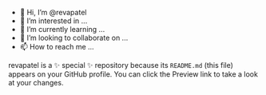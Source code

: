 - 👋 Hi, I’m @revapatel
- 👀 I’m interested in ...
- 🌱 I’m currently learning ...
- 💞️ I’m looking to collaborate on ...
- 📫 How to reach me ...


revapatel is a ✨ special ✨ repository because its `README.md` (this file) appears on your GitHub profile.
You can click the Preview link to take a look at your changes.

